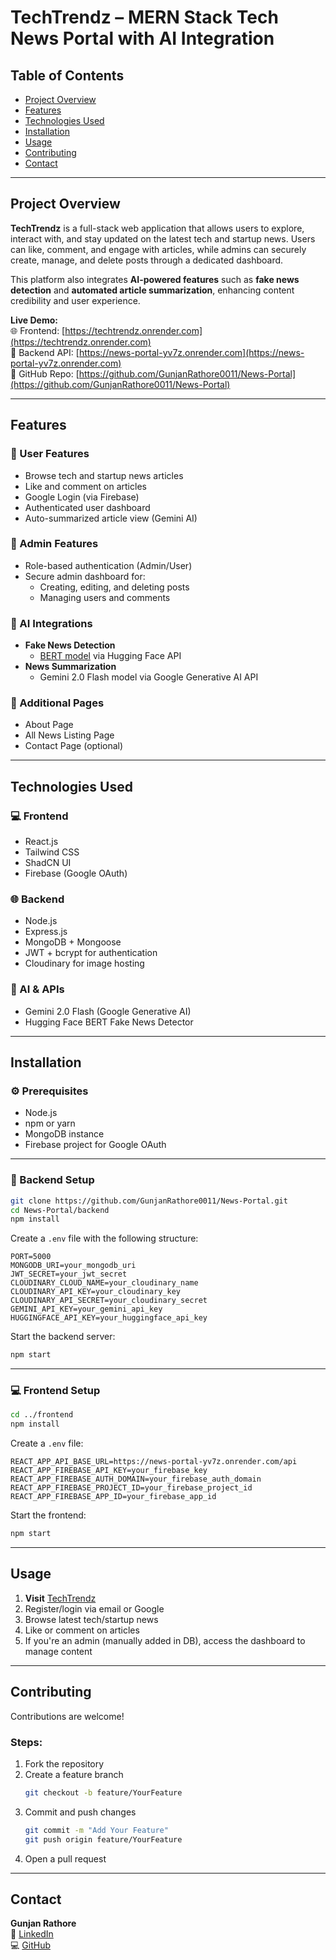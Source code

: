 # TechTrendz – MERN Stack Tech News Portal with AI Integration

## Table of Contents

- [Project Overview](#project-overview)
- [Features](#features)
- [Technologies Used](#technologies-used)
- [Installation](#installation)
- [Usage](#usage)
- [Contributing](#contributing)
- [Contact](#contact)

---

## Project Overview

**TechTrendz** is a full-stack web application that allows users to explore, interact with, and stay updated on the latest tech and startup news. Users can like, comment, and engage with articles, while admins can securely create, manage, and delete posts through a dedicated dashboard.

This platform also integrates **AI-powered features** such as **fake news detection** and **automated article summarization**, enhancing content credibility and user experience.

**Live Demo:**  
🌐 Frontend: [https://techtrendz.onrender.com](https://techtrendz.onrender.com)  
🔗 Backend API: [https://news-portal-yv7z.onrender.com](https://news-portal-yv7z.onrender.com)  
📂 GitHub Repo: [https://github.com/GunjanRathore0011/News-Portal](https://github.com/GunjanRathore0011/News-Portal)

---

## Features

### 👤 User Features
- Browse tech and startup news articles
- Like and comment on articles
- Google Login (via Firebase)
- Authenticated user dashboard
- Auto-summarized article view (Gemini AI)

### 🔐 Admin Features
- Role-based authentication (Admin/User)
- Secure admin dashboard for:
  - Creating, editing, and deleting posts
  - Managing users and comments

### 🤖 AI Integrations
- **Fake News Detection**
  - [BERT model](https://huggingface.co/mrm8488/bert-tiny-finetuned-fake-news-detection) via Hugging Face API
- **News Summarization**
  - Gemini 2.0 Flash model via Google Generative AI API

### 📄 Additional Pages
- About Page
- All News Listing Page
- Contact Page (optional)

---

## Technologies Used

### 💻 Frontend
- React.js
- Tailwind CSS
- ShadCN UI
- Firebase (Google OAuth)

### 🌐 Backend
- Node.js
- Express.js
- MongoDB + Mongoose
- JWT + bcrypt for authentication
- Cloudinary for image hosting

### 🧠 AI & APIs
- Gemini 2.0 Flash (Google Generative AI)
- Hugging Face BERT Fake News Detector

---

## Installation

### ⚙️ Prerequisites
- Node.js
- npm or yarn
- MongoDB instance
- Firebase project for Google OAuth

---

### 🔧 Backend Setup

```bash
git clone https://github.com/GunjanRathore0011/News-Portal.git
cd News-Portal/backend
npm install
```

Create a `.env` file with the following structure:

```env
PORT=5000
MONGODB_URI=your_mongodb_uri
JWT_SECRET=your_jwt_secret
CLOUDINARY_CLOUD_NAME=your_cloudinary_name
CLOUDINARY_API_KEY=your_cloudinary_key
CLOUDINARY_API_SECRET=your_cloudinary_secret
GEMINI_API_KEY=your_gemini_api_key
HUGGINGFACE_API_KEY=your_huggingface_api_key
```

Start the backend server:

```bash
npm start
```

---

### 💻 Frontend Setup

```bash
cd ../frontend
npm install
```

Create a `.env` file:

```env
REACT_APP_API_BASE_URL=https://news-portal-yv7z.onrender.com/api
REACT_APP_FIREBASE_API_KEY=your_firebase_key
REACT_APP_FIREBASE_AUTH_DOMAIN=your_firebase_auth_domain
REACT_APP_FIREBASE_PROJECT_ID=your_firebase_project_id
REACT_APP_FIREBASE_APP_ID=your_firebase_app_id
```

Start the frontend:

```bash
npm start
```

---

## Usage

1. **Visit** [TechTrendz](https://techtrendz.onrender.com)
2. Register/login via email or Google
3. Browse latest tech/startup news
4. Like or comment on articles
5. If you're an admin (manually added in DB), access the dashboard to manage content

---

## Contributing

Contributions are welcome!

### Steps:
1. Fork the repository
2. Create a feature branch  
   ```bash
   git checkout -b feature/YourFeature
   ```
3. Commit and push changes  
   ```bash
   git commit -m "Add Your Feature"
   git push origin feature/YourFeature
   ```
4. Open a pull request

---

## Contact

**Gunjan Rathore**  
🔗 [LinkedIn](https://www.linkedin.com/in/gunjanrathore11/)  
💻 [GitHub](https://github.com/GunjanRathore0011)
